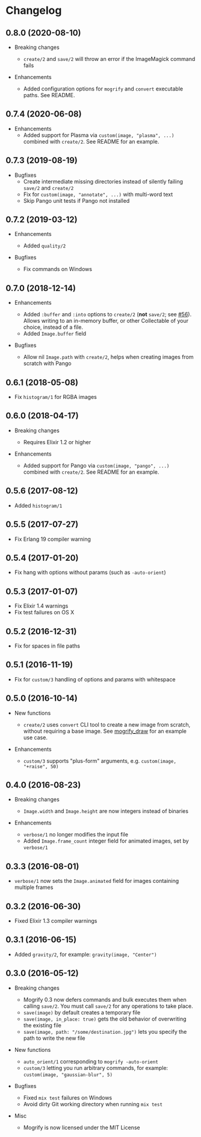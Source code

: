 # Changelog

## 0.8.0 (2020-08-10)

* Breaking changes
  * `create/2` and `save/2` will throw an error if the ImageMagick command fails

* Enhancements
  * Added configuration options for `mogrify` and `convert` executable paths. See README.

## 0.7.4 (2020-06-08)

* Enhancements
  * Added support for Plasma via `custom(image, "plasma", ...)` combined with `create/2`. See README for an example.

## 0.7.3 (2019-08-19)

* Bugfixes
  * Create intermediate missing directories instead of silently failing `save/2` and `create/2`
  * Fix for `custom(image, "annotate", ...)` with multi-word text
  * Skip Pango unit tests if Pango not installed

## 0.7.2 (2019-03-12)

* Enhancements
  * Added `quality/2`

* Bugfixes
  * Fix commands on Windows

## 0.7.0 (2018-12-14)

* Enhancements
  * Added `:buffer` and `:into` options to `create/2` (**not** `save/2`; see [#56](https://github.com/route/mogrify/issues/56)).
    Allows writing to an in-memory buffer, or other Collectable of your choice, instead of a file.
  * Added `Image.buffer` field

* Bugfixes
  * Allow nil `Image.path` with `create/2`, helps when creating images from scratch with Pango

## 0.6.1 (2018-05-08)

* Fix `histogram/1` for RGBA images

## 0.6.0 (2018-04-17)

* Breaking changes
  * Requires Elixir 1.2 or higher

* Enhancements
  * Added support for Pango via `custom(image, "pango", ...)` combined with `create/2`. See README for an example.

## 0.5.6 (2017-08-12)

* Added `histogram/1`

## 0.5.5 (2017-07-27)

* Fix Erlang 19 compiler warning

## 0.5.4 (2017-01-20)

* Fix hang with options without params (such as `-auto-orient`)

## 0.5.3 (2017-01-07)

* Fix Elixir 1.4 warnings
* Fix test failures on OS X

## 0.5.2 (2016-12-31)

* Fix for spaces in file paths

## 0.5.1 (2016-11-19)

* Fix for `custom/3` handling of options and params with whitespace

## 0.5.0 (2016-10-14)

* New functions
  * `create/2` uses `convert` CLI tool to create a new image from scratch, without requiring a base image.
  See [mogrify_draw](https://github.com/zamith/mogrify_draw) for an example use case.

* Enhancements
  * `custom/3` supports "plus-form" arguments, e.g. `custom(image, "+raise", 50)`

## 0.4.0 (2016-08-23)

* Breaking changes
  * `Image.width` and `Image.height` are now integers instead of binaries

* Enhancements
  * `verbose/1` no longer modifies the input file
  * Added `Image.frame_count` integer field for animated images, set by `verbose/1`

## 0.3.3 (2016-08-01)

* `verbose/1` now sets the `Image.animated` field for images containing multiple frames

## 0.3.2 (2016-06-30)

* Fixed Elixir 1.3 compiler warnings

## 0.3.1 (2016-06-15)

* Added `gravity/2`, for example: `gravity(image, "Center")`

## 0.3.0 (2016-05-12)

* Breaking changes
  * Mogrify 0.3 now defers commands and bulk executes them when calling `save/2`. You must call `save/2` for any operations to take place.
  * `save(image)` by default creates a temporary file
  * `save(image, in_place: true)` gets the old behavior of overwriting the existing file
  * `save(image, path: "/some/destination.jpg")` lets you specify the path to write the new file

* New functions
  * `auto_orient/1` corresponding to `mogrify -auto-orient`
  * `custom/3` letting you run arbitrary commands, for example: `custom(image, "gaussian-blur", 5)`

* Bugfixes
  * Fixed `mix test` failures on Windows
  * Avoid dirty Git working directory when running `mix test`

* Misc
  * Mogrify is now licensed under the MIT License
